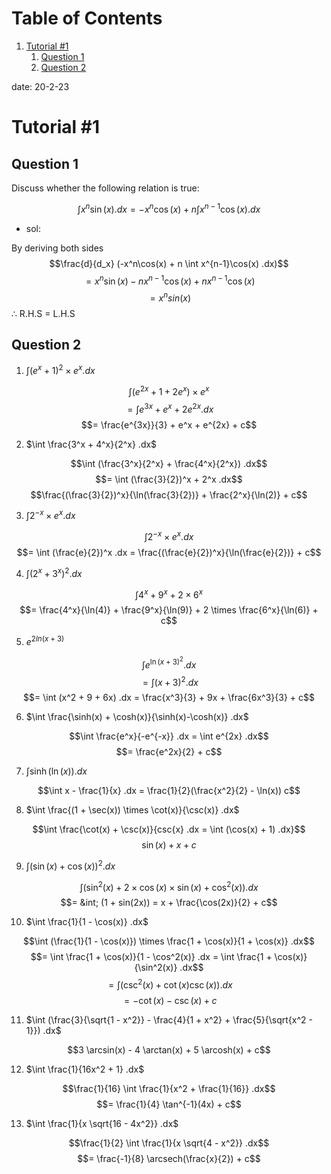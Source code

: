 
# Table of Contents

1.  [Tutorial #1](#org069658f)
    1.  [Question 1](#org01765e0)
    2.  [Question 2](#orgd6b889f)

date: 20-2-23


<a id="org069658f"></a>

# Tutorial #1


<a id="org01765e0"></a>

## Question 1

Discuss whether the following relation is true:

$$\int x^n\sin(x).dx = -x^n\cos(x) + n \int x^{n-1}\cos(x) .dx$$

-   sol:

By deriving both sides
$$\frac{d}{d_x} (-x^n\cos(x) + n \int x^{n-1}\cos(x) .dx)$$
$$= x^n\sin(x) - n x^{n-1} \cos(x) + n x^{n-1} \cos(x)$$
$$= x^n sin(x)$$
$\therefore$ R.H.S = L.H.S


<a id="orgd6b889f"></a>

## Question 2

1.  $\int (e^x + 1)^2 \times e^x .dx$

$$\int (e^{2x} + 1 + 2e^x) \times e^x$$
$$= \int e^{3x} + e^x + 2e^{2x} .dx$$
$$= \frac{e^{3x}}{3} + e^x + e^{2x} + c$$

2.  $\int \frac{3^x + 4^x}{2^x} .dx$

$$\int (\frac{3^x}{2^x} + \frac{4^x}{2^x}) .dx$$
$$= \int (\frac{3}{2})^x + 2^x .dx$$
$$\frac{(\frac{3}{2})^x}{\ln(\frac{3}{2})} + \frac{2^x}{\ln(2)} + c$$

3.  $\int 2^{-x} \times e^x .dx$

$$\int 2^{-x} \times e^x .dx$$
$$= \int (\frac{e}{2})^x .dx = \frac{(\frac{e}{2})^x}{\ln(\frac{e}{2})} + c$$

4.  $\int (2^x + 3^x)^2 .dx$

$$\int 4^x + 9^x + 2 \times 6^x$$
$$= \frac{4^x}{\ln(4)} + \frac{9^x}{\ln(9)} + 2 \times \frac{6^x}{\ln(6)} + c$$

5.  $e^{2 ln(x + 3)}$

$$\int e^{\ln(x + 3)^2} .dx$$
$$= \int (x + 3)^2 .dx$$
$$= \int (x^2 + 9 + 6x) .dx = \frac{x^3}{3} + 9x + \frac{6x^3}{3} + c$$

6.  $\int \frac{\sinh(x) + \cosh(x)}{\sinh(x)-\cosh(x)} .dx$

$$\int \frac{e^x}{-e^{-x}} .dx = \int e^{2x} .dx$$
$$= \frac{e^2x}{2} + c$$

7.  $\int \sinh(\ln(x)) .dx$

$$\int x - \frac{1}{x} .dx = \frac{1}{2}(\frac{x^2}{2} - \ln(x)) c$$

8.  $\int \frac{(1 + \sec(x)) \times \cot(x)}{\csc(x)} .dx$

$$\int \frac{\cot(x) + \csc(x)}{csc{x} .dx = \int (\cos(x) + 1) .dx}$$
$$\sin(x) + x + c$$

9.  $\int (\sin(x) + \cos(x))^2 .dx$

$$\int (\sin^2(x) + 2 \times \cos(x) \times \sin(x) + \cos^2(x)) .dx$$
$$= &int; (1 + sin(2x)) = x + \frac{\cos(2x)}{2} + c$$

10.  $\int \frac{1}{1 - \cos(x)} .dx$

$$\int (\frac{1}{1 - \cos(x)}) \times \frac{1 + \cos(x)}{1 + \cos(x)} .dx$$
$$= \int \frac{1 + \cos(x)}{1 - \cos^2(x)} .dx = \int \frac{1 + \cos(x)}{\sin^2(x)} .dx$$
$$= \int (\csc^2(x) + \cot(x)\csc(x)) .dx$$
$$= -\cot(x) - \csc(x) + c$$

11.  $\int (\frac{3}{\sqrt{1 - x^2}} - \frac{4}{1 + x^2} + \frac{5}{\sqrt{x^2 - 1}}) .dx$

$$3 \arcsin(x) - 4 \arctan(x) + 5 \arcosh(x) + c$$ 

12.  $\int \frac{1}{16x^2 + 1} .dx$

$$\frac{1}{16} \int \frac{1}{x^2 + \frac{1}{16}} .dx$$
$$= \frac{1}{4} \tan^{-1}(4x) + c$$

13.  $\int \frac{1}{x \sqrt{16 - 4x^2}} .dx$

$$\frac{1}{2} \int \frac{1}{x \sqrt{4 - x^2}} .dx$$
$$= \frac{-1}{8} \arcsech(\frac{x}{2}) + c$$

